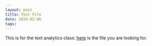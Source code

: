 ```yaml
---
layout: post
title: Test File
date: 2024-02-06
tags: 
---
```


This is for the text analytics class: [here](https://gist.githubusercontent.com/johnlaudun/d49bf34714936f9b3ff4fbe56eefdcf9/raw/568ed6ae76077ab73f23ccf0c19f3e4e0286ac6d/lcm.txt) is the file you are looking for.